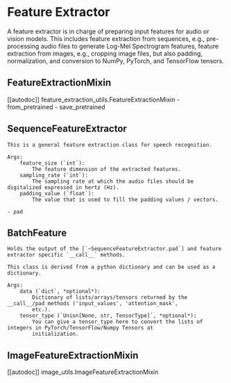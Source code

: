 <!--Copyright 2021 The HuggingFace Team. All rights reserved.

Licensed under the Apache License, Version 2.0 (the "License"); you may not use this file except in compliance with
the License. You may obtain a copy of the License at

http://www.apache.org/licenses/LICENSE-2.0

Unless required by applicable law or agreed to in writing, software distributed under the License is distributed on
an "AS IS" BASIS, WITHOUT WARRANTIES OR CONDITIONS OF ANY KIND, either express or implied. See the License for the
specific language governing permissions and limitations under the License.

⚠️ Note that this file is in Markdown but contain specific syntax for our doc-builder (similar to MDX) that may not be
rendered properly in your Markdown viewer.

-->

# Feature Extractor

A feature extractor is in charge of preparing input features for audio or vision models. This includes feature extraction from sequences, e.g., pre-processing audio files to generate Log-Mel Spectrogram features, feature extraction from images, e.g., cropping image files, but also padding, normalization, and conversion to NumPy, PyTorch, and TensorFlow tensors.


## FeatureExtractionMixin

[[autodoc]] feature_extraction_utils.FeatureExtractionMixin
    - from_pretrained
    - save_pretrained

## SequenceFeatureExtractor


    This is a general feature extraction class for speech recognition.

    Args:
        feature_size (`int`):
            The feature dimension of the extracted features.
        sampling_rate (`int`):
            The sampling rate at which the audio files should be digitalized expressed in hertz (Hz).
        padding_value (`float`):
            The value that is used to fill the padding values / vectors.
    
    - pad

## BatchFeature


    Holds the output of the [`~SequenceFeatureExtractor.pad`] and feature extractor specific `__call__` methods.

    This class is derived from a python dictionary and can be used as a dictionary.

    Args:
        data (`dict`, *optional*):
            Dictionary of lists/arrays/tensors returned by the __call__/pad methods ('input_values', 'attention_mask',
            etc.).
        tensor_type (`Union[None, str, TensorType]`, *optional*):
            You can give a tensor_type here to convert the lists of integers in PyTorch/TensorFlow/Numpy Tensors at
            initialization.
    

## ImageFeatureExtractionMixin

[[autodoc]] image_utils.ImageFeatureExtractionMixin

